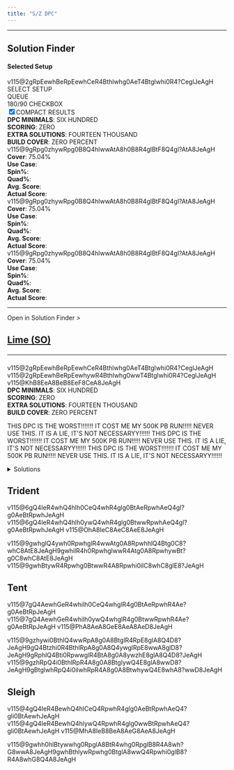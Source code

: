 ```yaml
---
title: "S/Z DPC"
---
```

<head>
<meta name="description" content="S/Z DPC Setups and Solutions">
</head>
<hr>
<div class="solution-finder-body">
    <div class="solution-finder">
        <h2 class="solution-finder-title">Solution Finder</h2>
        <div class="solution-finder-display">
            <h4>Selected Setup</h4>
            <fumen height ="6">v115@2gRpEewhBeRpEewhCeR4Bthlwhg0AeT4Btglwhi0R4?CeglJeAgH</fumen>
        </div>
        <div class="solution-finder-input">
            <div class="stat">SELECT SETUP</div>
            <div class="stat">QUEUE</div>
            <div class="stat">180/90 CHECKBOX</div>
            <div class="stat"><input type="checkbox" checked></input>COMPACT RESULTS</div>
        </div>
        <div class="solution-finder-setup-info">
            <div class="stat"><strong>DPC MINIMALS</strong>: SIX HUNDRED</div>
            <div class="stat"><strong>SCORING</strong>: ZERO</div>
            <div class="stat"><strong>EXTRA SOLUTIONS</strong>: FOURTEEN THOUSAND</div>
            <div class="stat"><strong>BUILD COVER</strong>: ZERO PERCENT</div>
        </div>
        <div class="solution-finder-outputs">
            <div class="solution-finder-output-card">
                <fumen class="solution-finder-result-fumen">v115@9gRpg0zhywRpg0B8Q4hlwwAtA8h0B8R4glBtF8Q4gl?AtA8JeAgH</fumen>
                <div class="solution-finder-result-stats">
                    <div class="stat"><strong>Cover</strong>: 75.04%<br><strong>Use Case</strong>: <br><strong>Spin%</strong>: <br><strong>Quad%</strong>: <br><strong>Avg. Score</strong>: <br><strong>Actual Score</strong>: </div>
                </div>
            </div>
            <div class="solution-finder-output-card">
                <fumen class="solution-finder-result-fumen">v115@9gRpg0zhywRpg0B8Q4hlwwAtA8h0B8R4glBtF8Q4gl?AtA8JeAgH</fumen>
                <div class="solution-finder-result-stats">
                    <div class="stat"><strong>Cover</strong>: 75.04%</div>
                    <div class="stat"><strong>Use Case</strong>: </div>
                    <div class="stat"><strong>Spin%</strong>: </div>
                    <div class="stat"><strong>Quad%</strong>: </div>
                    <div class="stat"><strong>Avg. Score</strong>: </div>
                    <div class="stat"><strong>Actual Score</strong>: </div>
                </div>
            </div>
            <div class="solution-finder-output-card">
                <fumen class="solution-finder-result-fumen">v115@9gRpg0zhywRpg0B8Q4hlwwAtA8h0B8R4glBtF8Q4gl?AtA8JeAgH</fumen>
                <div class="solution-finder-result-stats">
                    <div class="stat"><strong>Cover</strong>: 75.04%</div>
                    <div class="stat"><strong>Use Case</strong>: </div>
                    <div class="stat"><strong>Spin%</strong>: </div>
                    <div class="stat"><strong>Quad%</strong>: </div>
                    <div class="stat"><strong>Avg. Score</strong>: </div>
                    <div class="stat"><strong>Actual Score</strong>: </div>
                </div>
            </div>
        </div>
    </div>
</div>
<hr>
<div class="dpc-setup-body">
    <div class="solution-finder-nav" onclick="console.log('panning!')"><span class="nav-text">Open in Solution Finder</span> ></div>
    <div class="dpc-setup-display">
        <a class="dpc-title" href="#so"><h2>Lime (<span class="mino">SO</span>)<hr class="small"></h2></a>
        <div class="dpc-setup-images">
            <fumen height=6>v115@2gRpEewhBeRpEewhCeR4Bthlwhg0AeT4Btglwhi0R4?CeglJeAgH</fumen>
            <fumen height=6>v115@2gRpEewhBeRpEewhywR4Bthlwhg0wwT4Btglwhi0R4?CeglJeAgH</fumen>
            <fumen height=6>v115@KhB8EeA8BeB8EeF8CeA8JeAgH</fumen>
        </div>
        <div class="dpc-setup-info">
            <div class="stat"><strong>DPC MINIMALS</strong>: SIX HUNDRED</div>
            <div class="stat"><strong>SCORING</strong>: ZERO</div>
            <div class="stat"><strong>EXTRA SOLUTIONS</strong>: FOURTEEN THOUSAND</div>
            <div class="stat"><strong>BUILD COVER</strong>: ZERO PERCENT</div>
        </div>
        <div class="dpc-setup-writeup">
            <p>THIS DPC IS THE WORST!!!!!!! IT COST ME MY 500K PB RUN!!!!! NEVER USE THIS. IT IS A LIE, IT'S NOT NECESSARYY!!!!!! 
            THIS DPC IS THE WORST!!!!!!! IT COST ME MY 500K PB RUN!!!!! NEVER USE THIS. IT IS A LIE, IT'S NOT NECESSARYY!!!!!! 
            THIS DPC IS THE WORST!!!!!!! IT COST ME MY 500K PB RUN!!!!! NEVER USE THIS. IT IS A LIE, IT'S NOT NECESSARYY!!!!!!</p> 
        </div>
        <div class="dpc-solutions-body">
            <details>
                <summary>Solutions</summary>
                <div>
                    <h4>Minimals</h4>
                    <div class="dpc-solutions">
                        <div class="dpc-solution-display">
                            <fumen>v115@9gRpg0zhywRpg0B8Q4hlwwAtA8h0B8R4glBtF8Q4gl?AtA8JeAgH</fumen>
                            <div class="dpc-stats">
                                <div class="stat"><span class='with180'><strong>Cover</strong>: 75.04%</span>
                                <span class='no180'><strong>Cover</strong>: 62.70%</span></div>
                                <div class="stat"><strong>Use Case</strong>: </div>
                                <div class="stat"><strong>Spin%</strong>: </div>
                                <div class="stat"><strong>Quad%</strong>: </div>
                            </div>
                        </div>
                        <div class="dpc-solution-display">
                            <fumen>v115@9gQ4hlzhywR4glB8Rpg0wwAtA8Q4glB8Rpg0BtF8h0?AtA8JeAgH</fumen>
                            <div class="dpc-stats">
                                <div class="stat"><strong>Cover</strong>: <span class='with180'>70.95%</span><span class='no180'>61.43%</span></div>
                                <div class="stat"><strong>Use Case</strong>: </div>
                                <div class="stat"><strong>Spin%</strong>: </div>
                                <div class="stat"><strong>Quad%</strong>: </div>
                            </div>
                        </div>
                        <div class="dpc-solution-display">
                            <fumen>v115@9gi0zhglRpBtg0B8ilRpA8BtB8ywR4F8wwR4A8JeAg?H</fumen>
                            <div class="dpc-stats">
                                <div class="stat"><strong>Cover</strong>: <span class='with180'>53.97%</span><span class='no180'>53.97%</span></div>
                                <div class="stat"><strong>Use Case</strong>: </div>
                                <div class="stat"><strong>Spin%</strong>: </div>
                                <div class="stat"><strong>Quad%</strong>: </div>
                            </div>
                        </div>
                        <div class="dpc-solution-display">
                            <fumen>v115@9gilzhi0glRpB8Q4Btwwg0A8RpB8R4ywF8Q4BtA8Je?AgH</fumen>
                            <div class="dpc-stats">
                                <div class="stat"><strong>Cover</strong>: <span class='with180'>49.48%</span><span class='no180'>49.48%</span></div>
                                <div class="stat"><strong>Use Case</strong>: </div>
                                <div class="stat"><strong>Spin%</strong>: </div>
                                <div class="stat"><strong>Quad%</strong>: </div>
                            </div>
                        </div>
                        <div class="dpc-solution-display">
                            <fumen>v115@9gRpg0zhywRpg0B8Q4BtwwglA8h0B8R4ilF8Q4BtA8?JeAgH</fumen>
                            <div class="dpc-stats">
                                <div class="stat"><strong>Cover</strong>: <span class='with180'>44.40%</span><span class='no180'>37.46%</span></div>
                                <div class="stat"><strong>Use Case</strong>: </div>
                                <div class="stat"><strong>Spin%</strong>: </div>
                                <div class="stat"><strong>Quad%</strong>: </div>
                            </div>
                        </div>
                        <div class="dpc-solution-display">
                            <fumen>v115@9gi0zhywBtg0B8RpR4glA8BtB8RpilF8R4wwA8JeAg?H</fumen>
                            <div class="dpc-stats">
                                <div class="stat"><strong>Cover</strong>: <span class='with180'>22.86%</span><span class='no180'>22.86%</span></div>
                                <div class="stat"><strong>Use Case</strong>: </div>
                                <div class="stat"><strong>Spin%</strong>: </div>
                                <div class="stat"><strong>Quad%</strong>: </div>
                            </div>
                        </div>
                    </div>
                    <hr class="small">
                    <h4>Extras</h4>
                    <div class="dpc-solutions">
                        <div class="dpc-solution-display">
                            <fumen>v115@9gRpg0zhilRpg0B8Q4ywAtA8h0B8R4wwBtF8Q4glAt?A8JeAgH</fumen>
                            <div class="dpc-stats">
                                <div class="stat"><strong>Used For</strong>: TSD/TSS</div>
                                <div class="stat"><strong>Cover</strong>: <span class='with180'>37.14%</span><span class='no180'>32.22%</span></div>
                                <div class="stat"><strong>Use Case</strong>: </div>
                                <div class="stat"><strong>Spin%</strong>: </div>
                                <div class="stat"><strong>Quad%</strong>: </div>
                            </div>
                        </div>
                        <div class="dpc-solution-display">
                            <fumen>v115@9gBtglzhRpg0ilB8Q4ywg0A8BtB8R4wwh0F8Q4RpA8?JeAgH</fumen>
                            <div class="dpc-stats">
                                <div class="stat"><strong>Used For</strong>: TSS</div>
                                <div class="stat"><strong>Cover</strong>: <span class='with180'>16.67%</span><span class='no180'>13.81%</span></div>
                                <div class="stat"><strong>Use Case</strong>: </div>
                                <div class="stat"><strong>Spin%</strong>: </div>
                                <div class="stat"><strong>Quad%</strong>: </div>
                            </div>
                        </div>
                    </div>
                </div>
            </details>
        </div>
    </div>
</div>

## Trident

<fumen height=6>v115@6gQ4IeR4whQ4hlh0CeQ4whR4glg0BtAeRpwhAeQ4gl?g0AeBtRpwhJeAgH</fumen>
<fumen height=6>v115@6gQ4IeR4whQ4hlh0ywQ4whR4glg0BtwwRpwhAeQ4gl?g0AeBtRpwhJeAgH</fumen>
<fumen height=6>v115@OhA8IeC8AeC8AeE8JeAgH</fumen>

<solution>v115@9gwhglQ4ywh0RpwhglR4wwAtg0A8RpwhhlQ4Btg0C8?whC8AtE8JeAgH9gwhilR4h0RpwhglwwR4Atg0A8RpwhywBt?g0C8whC8AtE8JeAgH</solution>
<solution spoiler="Extras">v115@9gwhBtywR4Rpwhg0BtwwR4A8Rpwhi0ilC8whC8glE8?JeAgH</solution>

## Tent

<fumen height=6>v115@7gQ4AewhGeR4whilh0CeQ4whglR4g0BtAeRpwhR4Ae?g0AeBtRpJeAgH</fumen>
<fumen height=6>v115@7gQ4AewhGeR4whilh0ywQ4whglR4g0BtwwRpwhR4Ae?g0AeBtRpJeAgH</fumen>
<fumen height=6>v115@PhA8AeA8GeE8AeA8AeD8JeAgH</fumen>

<solution>v115@9gzhywi0BthlQ4wwRpA8g0A8BtglR4RpE8glA8Q4D8?JeAgH9gQ4Btzhi0R4BthlRpA8g0A8Q4ywglRpE8wwA8glD8?JeAgH9gRphlQ4Bti0RpwwglR4BtA8g0A8ywzhE8glA8Q4D8?JeAgH</solution>
<solution spoiler="Extras">v115@9gzhRpQ4i0BthlRpR4A8g0A8BtglywQ4E8glA8wwD8?JeAgH9gBtglwhRpQ4i0ilwhRpR4A8g0A8BtwhywQ4E8whA8?wwD8JeAgH</solution>

## Sleigh

<fumen height=6>v115@4gQ4IeR4BewhQ4hlCeQ4RpwhR4glg0AeBtRpwhAeQ4?gli0BtAewhJeAgH</fumen>
<fumen height=6>v115@4gQ4IeR4BewhQ4hlywQ4RpwhR4glg0wwBtRpwhAeQ4?gli0BtAewhJeAgH</fumen>
<fumen height=6>v115@MhA8IeB8BeA8AeG8AeA8JeAgH</fumen>

<solution>v115@9gwhh0hlBtywwhg0RpglA8BtR4whg0RpglB8R4A8wh?G8wwA8JeAgH9gwhBthlywRpwhg0BtglA8wwQ4Rpwhi0glB8?R4A8whG8Q4A8JeAgH</solution>